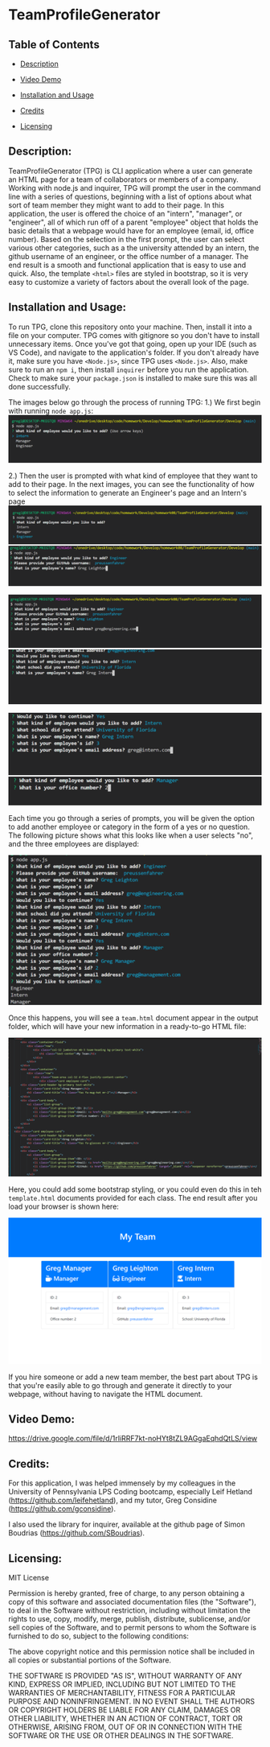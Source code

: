 # TeamProfileGenerator


     
 ## Table of Contents 

- [Description](#Description)

- [Video Demo](##Video)

- [Installation and Usage](##Installation)

- [Credits](##Credits)

- [Licensing](###Licensing)

         
    
 ## Description:
TeamProfileGenerator (TPG) is CLI application where a user can generate an HTML page for a team of collaborators or members of a company. Working with node.js and inquirer, TPG will prompt the user in the command line with a series of questions, beginning with a list of options about what sort of team member they might want to add to their page. In this application, the user is offered the choice of an "intern", "manager", or "engineer", all of which run off of a parent "employee" object that holds the basic details that a webpage would have for an employee (email, id, office number). Based on the selection in the first prompt, the user can select various other categories, such as a the university attended by an intern, the github username of an engineer, or the office number of a manager. The end result is a smooth and functional application that is easy to use and quick. Also, the template `<html>` files are styled in bootstrap, so it is very easy to customize a variety of factors about the overall look of the page. 

    
 ## Installation and Usage:      
To run TPG, clone this repository onto your machine. Then, install it into a file on your computer. TPG comes with gitignore so you don't have to install unnecessary items. Once you've got that going, open up your IDE (such as VS Code), and navigate to the application's folder. If you don't already have it, make sure you have `<Node.js>`, since TPG uses `<Node.js>`. Also, make sure to run an `npm i`, then install `inquirer` before you run the application. Check to make sure your `package.json` is installed to make sure this was all done successfully.

The images below go through the process of running TPG:
1.) We first begin with running `node app.js`:
![image1](Assets/TPGscreengrab1.png)

2.) Then the user is prompted with what kind of employee that they want to add to their page. In the next images, you can see the functionality of how to select the information to generate an Engineer's page and an Intern's page 
![image2](Assets/TPGscreengrab2.png) ![image3](Assets/TPGscreengrab3.png)


![image4](Assets/TPGscreengrab4.png) ![image6](Assets/TPGscreengrab6.png)


![image7](Assets/TPGscreengrab7.png) ![image8](Assets/TPGscreengrab8.png)


Each time you go through a series of prompts, you will be given the option to add another employee or category in the form of a yes or no question. The following picture shows what this looks like when a user selects "no", and the three employees are displayed:

![image9](Assets/TPGscreengrab9.png)

Once this happens, you will see a `team.html` document appear in the output folder, which will have your new information in a ready-to-go HTML file:

![image10](Assets/TPGscreengrab10.png)

Here, you could add some bootstrap styling, or you could even do this in teh `template.html` documents provided for each class. The end result after you load your browser is shown here:

![image11](Assets/TPGscreengrab11.png)

If you hire someone or add a new team member, the best part about TPG is that you're easily able to go through and generate it directly to your webpage, without having to navigate the HTML document.

## Video Demo:
https://drive.google.com/file/d/1rIiRRF7kt-noHYt8tZL9AGgaEqhdQtLS/view
          

 ## Credits:

For this application, I was helped immensely by my colleagues in the University of Pennsylvania LPS Coding bootcamp, especially Leif Hetland (https://github.com/leifehetland), and my tutor, Greg Considine (https://github.com/gconsidine). 

I also used the library for inquirer, available at the github page of Simon Boudrias (https://github.com/SBoudrias).

 ## Licensing:

MIT License

Permission is hereby granted, free of charge, to any person obtaining a copy of this software and associated documentation files (the "Software"), to deal in the Software without restriction, including without limitation the rights to use, copy, modify, merge, publish, distribute, sublicense, and/or sell copies of the Software, and to permit persons to whom the Software is furnished to do so, subject to the following conditions:

The above copyright notice and this permission notice shall be included in all copies or substantial portions of the Software.

THE SOFTWARE IS PROVIDED "AS IS", WITHOUT WARRANTY OF ANY KIND, EXPRESS OR IMPLIED, INCLUDING BUT NOT LIMITED TO THE WARRANTIES OF MERCHANTABILITY, FITNESS FOR A PARTICULAR PURPOSE AND NONINFRINGEMENT. IN NO EVENT SHALL THE AUTHORS OR COPYRIGHT HOLDERS BE LIABLE FOR ANY CLAIM, DAMAGES OR OTHER LIABILITY, WHETHER IN AN ACTION OF CONTRACT, TORT OR OTHERWISE, ARISING FROM, OUT OF OR IN CONNECTION WITH THE SOFTWARE OR THE USE OR OTHER DEALINGS IN THE SOFTWARE.
    
  
  